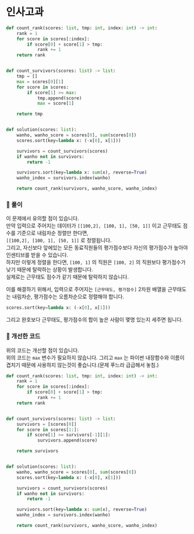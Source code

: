# 인사고과

```python
def count_rank(scores: list, tmp: int, index: int) -> int:
    rank = 1
    for score in scores[:index]:
        if score[0] + score[1] > tmp:
            rank += 1
    return rank


def count_survivors(scores: list) -> list:
    tmp = []
    max = scores[0][1]
    for score in scores:
        if score[1] >= max:
            tmp.append(score)
            max = score[1]

    return tmp


def solution(scores: list):
    wanho, wanho_score = scores[0], sum(scores[0])
    scores.sort(key=lambda x: (-x[0], x[1]))

    survivors = count_survivors(scores)
    if wanho not in survivors:
        return -1

    survivors.sort(key=lambda x: sum(x), reverse=True)
    wanho_index = survivors.index(wanho)

    return count_rank(survivors, wanho_score, wanho_index)
```

### 📌 풀이

이 문제에서 유의할 점이 있습니다.  
만약 입력으로 주어지는 데이터가 `[[100,2], [100, 1], [50, 1]]` 이고 근무태도 점수를 기준으로 내림차순 정렬만 한다면,  
`[[100,2], [100, 1], [50, 1]]` 로 정렬됩니다.  
그리고, 자신보다 앞에있는 모든 동료직원들의 평가점수보다 자신의 평가점수가 높아야 인센티브를 받을 수 있습니다.  
하지만 이렇게 정렬을 한다면, `[100, 1]` 의 직원은 `[100, 2]` 의 직원보다 평가점수가 낮기 때문에 탈락하는 상황이 발생합니다.  
실제로는 근무태도 점수가 같기 때문에 탈락하지 않습니다.

이를 해결하기 위해서, 입력으로 주어지는 `[근무태도, 평가점수]` 2차원 배열을 근무태도는 내림차순, 평가점수는 오름차순으로 정렬해야 합니다.

```python
scores.sort(key=lambda x: (-x[0], x[1]))
```

그리고 완호보다 근무태도, 평가점수의 합이 높은 사람이 몇명 있는지 세주면 됩니다.

### 📌 개선한 코드

위의 코드는 개선할 점이 있습니다.  
위의 코드는 `max` 변수가 필요하지 않습니다. 그리고 `max` 는 파이썬 내장함수와 이름이 겹치기 때문에 사용하지 않는것이 좋습니다.(문제 푸느라 급급해서 놓침.)

```python
def count_rank(scores: list, tmp: int, index: int) -> int:
    rank = 1
    for score in scores[:index]:
        if score[0] + score[1] > tmp:
            rank += 1
    return rank


def count_survivors(scores: list) -> list:
    survivors = [scores[0]]
    for score in scores[1:]:
        if score[1] >= survivors[-1][1]:
            survivors.append(score)

    return survivors


def solution(scores: list):
    wanho, wanho_score = scores[0], sum(scores[0])
    scores.sort(key=lambda x: (-x[0], x[1]))

    survivors = count_survivors(scores)
    if wanho not in survivors:
        return -1

    survivors.sort(key=lambda x: sum(x), reverse=True)
    wanho_index = survivors.index(wanho)

    return count_rank(survivors, wanho_score, wanho_index)

```
